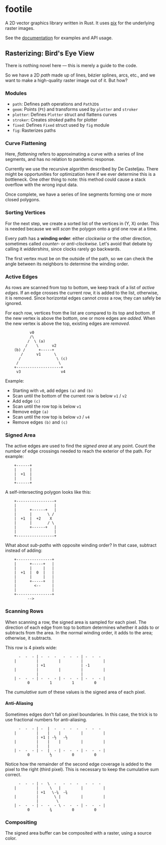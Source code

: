 # footile

A 2D vector graphics library written in Rust.  It uses [pix] for the underlying
raster images.

See the [documentation] for examples and API usage.

[documentation]: https://docs.rs/footile
[pix]: https://docs.rs/pix

## Rasterizing: Bird's Eye View

There is nothing novel here — this is merely a guide to the code.

So we have a 2D *path* made up of lines, bézier splines, arcs, etc., and we want
to make a high-quality raster image out of it.  But how?

### Modules

* `path`: Defines path operations and `Path2D`s
* `geom`: Points (`Pt`) and transforms used by `plotter` and `stroker`
* `plotter`: Defines `Plotter` struct and flattens curves
* `stroker`: Creates *stroked* paths for plotter
* `fixed`: Defines `Fixed` struct used by `fig` module
* `fig`: Rasterizes paths

### Curve Flattening

Here, *flattening* refers to approximating a curve with a series of line
segments, and has no relation to pandemic response.

Currently we use the recursive algorithm described by De Casteljau.  There might
be opportunities for optimization here if we ever determine this is a
bottleneck.  One other thing to note: this method could cause a stack overflow
with the wrong input data.

Once complete, we have a series of line segments forming one or more closed
polygons.

### Sorting Vertices

For the next step, we create a sorted list of the vertices in (Y, X) order.
This is needed because we will *scan* the polygon onto a grid one row at a time.

Every path has a **winding order**: either *clockwise* or the other direction,
sometimes called *counter-* or *anti-clockwise*.  Let's avoid that debate by
calling it *widdershins*, since clocks rarely go backwards.

The first vertex must be on the outside of the path, so we can check the angle
between its neighbors to determine the winding order.

### Active Edges

As rows are scanned from top to bottom, we keep track of a list of *active
edges*.  If an edge crosses the current row, it is added to the list, otherwise,
it is removed.  Since horizontal edges cannot *cross* a row, they can safely be
ignored.

For each row, vertices from the list are compared to its top and bottom.  If
the new vertex is above the bottom, one or more edges are *added*.  When the
new vertex is above the top, existing edges are *removed*.

```bob
           v0
           /\
          /  \ (a)
         /    \      v2
    (b) /      +-----+
       /      v1      \
      /                \ (c)
     /                  \
    +--------------------+
     v3                  v4
```

Example:
* Starting with `v0`, add edges `(a)` and `(b)`
* Scan until the bottom of the current row is below `v1` / `v2`
* Add edge `(c)`
* Scan until the row top is below `v1`
* Remove edge `(a)`
* Scan until the row top is below `v3` / `v4`
* Remove edges `(b)` and `(c)`

### Signed Area

The active edges are used to find the *signed area* at any point.  Count the
number of edge crossings needed to reach the exterior of the path.  For example:

```bob
    +------+
    |      |
    |  +1  |
    |      |
    +------+
```

A self-intersecting polygon looks like this:

```bob
    +-----------------+
    |                 |
    |      +------+   |
    |      |       \ /
    |  +1  |  +2    X
    |      |       / \
    |      +------+   |
    |                 |
    +-----------------+
```

What about *sub-paths* with opposite winding order?  In that case, subtract
instead of adding:

```bob
    +----------------+
    |      +-----+   |
    |      |     |   |
    |  +1  |  0  |   |
    |      |     |   |
    |      +-----+   |
    |        <--     |
    |                |
    +----------------+
          -->
```

### Scanning Rows

When scanning a row, the signed area is sampled for each pixel.  The direction
of each edge from top to bottom determines whether it adds to or subtracts from
the area.  In the normal winding order, it adds to the area; otherwise, it
subtracts.

This row is 4 pixels wide:

```bob
      -  -  - | -  -  -   -  -  - | -  -  -
    |         |         |         |         |
              | +1                | -1
    |         |         |         |         |
              |                   |      
    | -  -  - | -  -  - | -  -  - | -  -  - |
          0         1         1         0
```

The *cumulative sum* of these values is the signed area of each pixel.

#### Anti-Aliasing

Sometimes edges don't fall on pixel boundaries.  In this case, the trick is to
use fractional numbers for anti-aliasing.

```bob
      -  -  - | -  |  -   -  -  -   -  -  -
    |         |    |    |         |         |
              | +1 | -½   -½
    |         |    |    |         |         |
              |    |                     
    | -  -  - | -  |  - | -  -  - | -  -  - |
          0         ½         0         0
```

Notice how the remainder of the second edge coverage is added to the pixel to
the right (third pixel).  This is necessary to keep the cumulative sum correct.

```bob
      -  -  - | -  \  -   -  -  -   -  -  -
    |         |     \   |         |         |
              | +1   \-¼  -¾
    |         |       \ |         |         |
              |        \
    | -  -  - | -  -  - \ -  -  - | -  -  - |
          0         ¾         0         0
```

### Compositing

The signed area buffer can be composited with a raster, using a source color.
